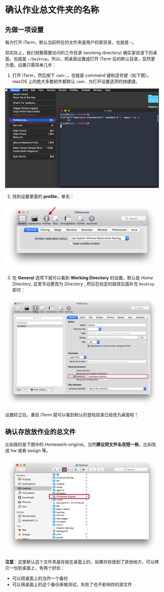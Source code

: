 # 确认作业总文件夹的名称
## 先做一项设置
每次打开 iTerm，默认当前所在的文件夹是用户的家目录，也就是 `~`。

但实际上，我们频繁需要访问的工作目录 (working directory) 确实家目录下的桌面，也就是 `~/Desktop`。所以，把桌面设置成打开 iTerm 后的默认目录，显然更方便。设置只需简单几步：
1. 打开 iTerm，然后按下 `cmd+,`，也就是 command 键和逗号键（如下图）。macOS 上的绝大多数软件都默认 `cmd+,` 为打开设置选项的快捷键。

![cmd+,](https://github.com/Linerre/Jessie/blob/dev/bash/images/settings.jpg)

2. 找到设置里面的 **profile**，单击：

![profile](https://github.com/Linerre/Jessie/blob/dev/bash/images/profile.jpg)

3. 在 **General** 选项下就可以看到 **Working Directory** 的设置。默认是 *Home Directory*, 这里手动更改为 *Directory* , 然后在给定的路径后面补充 `Desktop` 即可：

![wd](https://github.com/Linerre/Jessie/blob/dev/bash/images/wd.jpg)

设置好之后，重启 iTerm 就可以看到默认的登陆目录已经改为桌面啦！

## 确认存放放作业的总文件
比如我的是下图中的 Homework-original。当然**建议把文件名改短一些**，比如改成 hw 或者 assign 等。

![folder](https://github.com/Linerre/Jessie/blob/master/bash/images/folder.jpg)

**注意**：这里默认这个文件夹是存放在桌面上的，如果你存放到了其他地方，可以拷贝一份到桌面上，有两个好处：
- 可以把桌面上的当作一个备份
- 可以用桌面上的这个备份来做测试，失败了也不影响你的源文件
